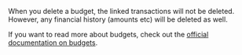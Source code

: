 When you delete a budget, the linked transactions will not be deleted. However, any financial history (amounts etc) will be deleted as well.

If you want to read more about budgets, check out the [official documentation on budgets](https://drive.google.com/open?id=1pKgu_bWTNzteYgssj51_ePkcihIJ5f-P).
